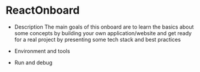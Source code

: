 # ReactOnboard
* Description
The main goals of this onboard are to learn the basics about some concepts by building your own application/website and get ready for a real project by presenting some tech stack and best practices

* Environment and tools

* Run and debug
